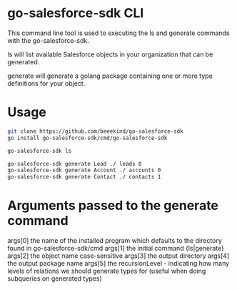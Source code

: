 # go-salesforce-sdk CLI

This command line tool is used to executing the ls and generate commands with the go-salesforce-sdk.

ls will list available Salesforce objects in your organization that can be generated.

generate will generate a golang package containing one or more type definitions for your object.

# Usage 

```bash
git clone https://github.com/beeekind/go-salesforce-sdk
go install go-salesforce-sdk/cmd/go-salesforce-sdk

go-salesforce-sdk ls

go-salesforce-sdk generate Lead ./ leads 0 
go-salesforce-sdk generate Account ./ accounts 0 
go-salesforce-sdk generate Contact ./ contacts 1
```

# Arguments passed to the generate command 

args[0] the name of the installed program which defaults to the directory found in go-salesforce-sdk/cmd
args[1] the initial command {ls|generate}
args[2] the object name case-sensitive
args[3] the output directory
args[4] the output package name 
args[5] the recursionLevel - indicating how many levels of relations we should generate types for (useful when doing subqueries on generated types)